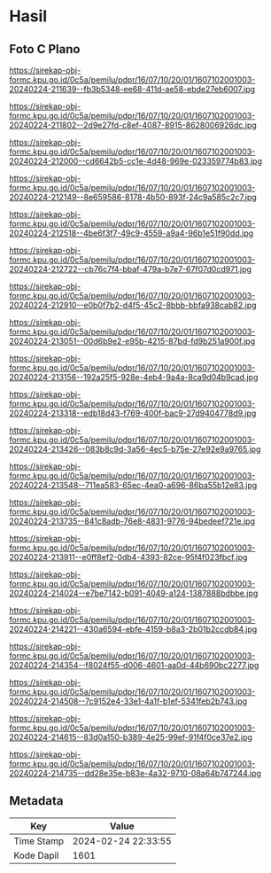 # Hasil

## Foto C Plano

https://sirekap-obj-formc.kpu.go.id/0c5a/pemilu/pdpr/16/07/10/20/01/1607102001003-20240224-211639--fb3b5348-ee68-411d-ae58-ebde27eb6007.jpg

https://sirekap-obj-formc.kpu.go.id/0c5a/pemilu/pdpr/16/07/10/20/01/1607102001003-20240224-211802--2d9e27fd-c8ef-4087-8915-8628006926dc.jpg

https://sirekap-obj-formc.kpu.go.id/0c5a/pemilu/pdpr/16/07/10/20/01/1607102001003-20240224-212000--cd6642b5-cc1e-4d48-969e-023359774b83.jpg

https://sirekap-obj-formc.kpu.go.id/0c5a/pemilu/pdpr/16/07/10/20/01/1607102001003-20240224-212149--8e659586-8178-4b50-893f-24c9a585c2c7.jpg

https://sirekap-obj-formc.kpu.go.id/0c5a/pemilu/pdpr/16/07/10/20/01/1607102001003-20240224-212518--4be6f3f7-49c9-4559-a9a4-96b1e51f90dd.jpg

https://sirekap-obj-formc.kpu.go.id/0c5a/pemilu/pdpr/16/07/10/20/01/1607102001003-20240224-212722--cb76c7f4-bbaf-479a-b7e7-67f07d0cd971.jpg

https://sirekap-obj-formc.kpu.go.id/0c5a/pemilu/pdpr/16/07/10/20/01/1607102001003-20240224-212910--e0b0f7b2-d4f5-45c2-8bbb-bbfa938cab82.jpg

https://sirekap-obj-formc.kpu.go.id/0c5a/pemilu/pdpr/16/07/10/20/01/1607102001003-20240224-213051--00d6b9e2-e95b-4215-87bd-fd9b251a900f.jpg

https://sirekap-obj-formc.kpu.go.id/0c5a/pemilu/pdpr/16/07/10/20/01/1607102001003-20240224-213156--192a25f5-928e-4eb4-9a4a-8ca9d04b9cad.jpg

https://sirekap-obj-formc.kpu.go.id/0c5a/pemilu/pdpr/16/07/10/20/01/1607102001003-20240224-213318--edb18d43-f769-400f-bac9-27d9404778d9.jpg

https://sirekap-obj-formc.kpu.go.id/0c5a/pemilu/pdpr/16/07/10/20/01/1607102001003-20240224-213426--083b8c9d-3a56-4ec5-b75e-27e92e9a9765.jpg

https://sirekap-obj-formc.kpu.go.id/0c5a/pemilu/pdpr/16/07/10/20/01/1607102001003-20240224-213548--711ea583-65ec-4ea0-a696-86ba55b12e83.jpg

https://sirekap-obj-formc.kpu.go.id/0c5a/pemilu/pdpr/16/07/10/20/01/1607102001003-20240224-213735--841c8adb-76e8-4831-9776-94bedeef721e.jpg

https://sirekap-obj-formc.kpu.go.id/0c5a/pemilu/pdpr/16/07/10/20/01/1607102001003-20240224-213911--e0ff8ef2-0db4-4393-82ce-95f4f023fbcf.jpg

https://sirekap-obj-formc.kpu.go.id/0c5a/pemilu/pdpr/16/07/10/20/01/1607102001003-20240224-214024--e7be7142-b091-4049-a124-1387888bdbbe.jpg

https://sirekap-obj-formc.kpu.go.id/0c5a/pemilu/pdpr/16/07/10/20/01/1607102001003-20240224-214221--430a6594-ebfe-4159-b8a3-2b01b2ccdb84.jpg

https://sirekap-obj-formc.kpu.go.id/0c5a/pemilu/pdpr/16/07/10/20/01/1607102001003-20240224-214354--f8024f55-d006-4601-aa0d-44b690bc2277.jpg

https://sirekap-obj-formc.kpu.go.id/0c5a/pemilu/pdpr/16/07/10/20/01/1607102001003-20240224-214508--7c9152e4-33e1-4a1f-b1ef-5341feb2b743.jpg

https://sirekap-obj-formc.kpu.go.id/0c5a/pemilu/pdpr/16/07/10/20/01/1607102001003-20240224-214615--83d0a150-b389-4e25-99ef-91f4f0ce37e2.jpg

https://sirekap-obj-formc.kpu.go.id/0c5a/pemilu/pdpr/16/07/10/20/01/1607102001003-20240224-214735--dd28e35e-b83e-4a32-9710-08a64b747244.jpg


## Metadata

| Key        | Value               |
| ---------- | ------------------- |
| Time Stamp | 2024-02-24 22:33:55 |
| Kode Dapil | 1601                |



